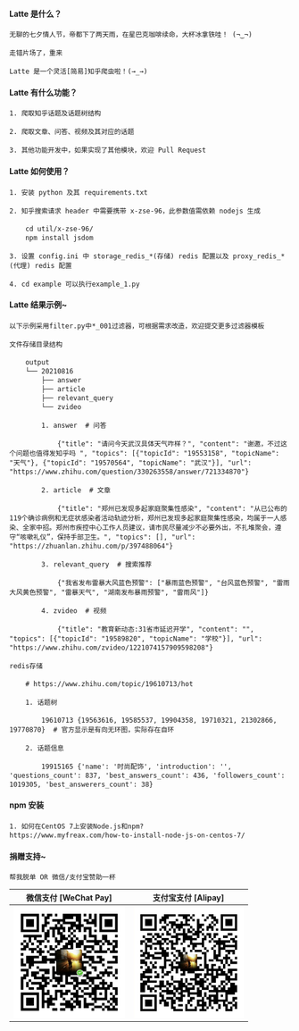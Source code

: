 #### Latte 是什么？
```
无聊的七夕情人节，帝都下了两天雨，在星巴克咖啡续命，大杯冰拿铁哇！ (¬‿¬)

走错片场了，重来

Latte 是一个灵活[简易]知乎爬虫啦！(→_→)
```


#### Latte 有什么功能？
```
1. 爬取知乎话题及话题树结构

2. 爬取文章、问答、视频及其对应的话题

3. 其他功能开发中，如果实现了其他模块，欢迎 Pull Request
```

####  Latte 如何使用？
```
1. 安装 python 及其 requirements.txt

2. 知乎搜索请求 header 中需要携带 x-zse-96，此参数值需依赖 nodejs 生成

    cd util/x-zse-96/
    npm install jsdom

3. 设置 config.ini 中 storage_redis_*(存储) redis 配置以及 proxy_redis_*(代理) redis 配置

4. cd example 可以执行example_1.py
```

#### Latte 结果示例~
```
以下示例采用filter.py中*_001过滤器，可根据需求改造，欢迎提交更多过滤器模板

文件存储目录结构

    output
    └── 20210816
        ├── answer
        ├── article
        ├── relevant_query
        └── zvideo
    
        1. answer  # 问答
            
            {"title": "请问今天武汉具体天气咋样？", "content": "谢邀，不过这个问题也值得发知乎吗 ", "topics": [{"topicId": "19553158", "topicName": "天气"}, {"topicId": "19570564", "topicName": "武汉"}], "url": "https://www.zhihu.com/question/330263558/answer/721334870"}
        
        2. article  # 文章
        
            {"title": "郑州已发现多起家庭聚集性感染", "content": "从已公布的119个确诊病例和无症状感染者活动轨迹分析，郑州已发现多起家庭聚集性感染，均属于一人感染、全家中招。郑州市疾控中心工作人员建议，请市民尽量减少不必要外出，不扎堆聚会，遵守“咳嗽礼仪”，保持手部卫生。", "topics": [], "url": "https://zhuanlan.zhihu.com/p/397488064"}
        
        3. relevant_query  # 搜索推荐
        
            {"我省发布雷暴大风蓝色预警": ["暴雨蓝色预警", "台风蓝色预警", "雷雨大风黄色预警", "雷暴天气", "湖南发布暴雨预警", "雷雨风"]}
        
        4. zvideo  # 视频
        
            {"title": "教育新动态:31省市延迟开学", "content": "", "topics": [{"topicId": "19589820", "topicName": "学校"}], "url": "https://www.zhihu.com/zvideo/1221074157909598208"}
        
redis存储

    # https://www.zhihu.com/topic/19610713/hot

    1. 话题树 

        19610713 {19563616, 19585537, 19904358, 19710321, 21302866, 19770870}  # 官方显示是有向无环图，实际存在自环

    2. 话题信息
        	
        19915165 {'name': '时尚配饰', 'introduction': '', 'questions_count': 837, 'best_answers_count': 436, 'followers_count': 1019305, 'best_answerers_count': 38}
```

#### npm 安装
```
1. 如何在CentOS 7上安装Node.js和npm?
https://www.myfreax.com/how-to-install-node-js-on-centos-7/
```


#### 捐赠支持~
```
帮我脱单 OR 微信/支付宝赞助一杯
```
|  微信支付 [WeChat Pay]  |  支付宝支付 [Alipay] |
|----------|-------------|  
| <img src="other/Wechat.jpeg" width="200px" height="200px"/> | <img src="other/Alipay.jpeg" width="200px" height="200px"/>|

    
